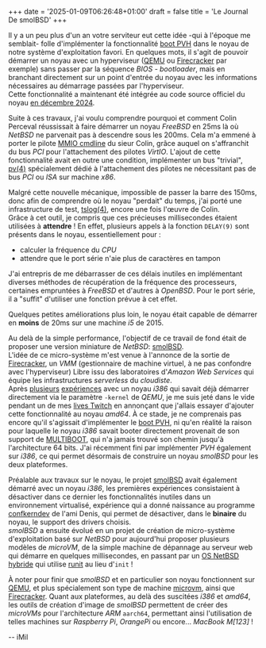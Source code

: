 +++
date = '2025-01-09T06:26:48+01:00'
draft = false
title = 'Le Journal De smolBSD'
+++

Il y a un peu plus d'un an votre serviteur eut cette idée -qui à l'époque me semblait- folle d'implémenter la fonctionnalité [boot PVH][1] dans le noyau de notre système d'exploitation favori. En quelques mots, il s'agit de pouvoir démarrer un noyau avec un hyperviseur ([QEMU][15] ou [Firecracker][7] par exemple) sans passer par la séquence _BIOS - bootloader_, mais en branchant directement sur un point d'entrée du noyau avec les informations nécessaires au démarrage passées par l'hyperviseur.  
Cette fonctionnalité a maintenant été intégrée au code source officiel du noyau [en décembre 2024][2].  

Suite à ces travaux, j'ai voulu comprendre pourquoi et comment Colin Perceval réussissait à faire démarrer un noyau _FreeBSD_ en 25ms là où _NetBSD_ ne parvenait pas à descendre sous les 200ms. Cela m'a emmené à porter le pilote [MMIO cmdline][3] du sieur Colin, grâce auquel on s'affranchit du bus _PCI_ pour l'attachement des pilotes _VirtIO_. L'ajout de cette fonctionnalité avait en outre une condition, implémenter un bus "trivial", [pv(4)][4] spécialement dédié à l'attachement des pilotes ne nécessitant pas de bus _PCI_ ou _ISA_ sur machine _x86_.

Malgré cette nouvelle mécanique, impossible de passer la barre des 150ms, donc afin de comprendre où le noyau "perdait" du temps, j'ai porté une infrastructure de test, [tslog(4)][5], encore une fois l'œuvre de Colin.  
Grâce à cet outil, je compris que ces précieuses millisecondes étaient utilisées à **attendre** !
En effet, plusieurs appels à la fonction `DELAY(9)` sont présents dans le noyau, essentiellement pour :

* calculer la fréquence du _CPU_
* attendre que le port série n'aie plus de caractères en tampon

J'ai entrepris de me débarrasser de ces délais inutiles en implémentant diverses méthodes de récupération de la fréquence des processeurs, certaines empruntées à _FreeBSD_ et d'autres à _OpenBSD_. Pour le port série, il a "suffit" d'utiliser une fonction prévue à cet effet.

Quelques petites améliorations plus loin, le noyau était capable de démarrer en **moins** de 20ms sur une machine _i5_ de 2015.

Au delà de la simple performance, l'objectif de ce travail de fond était de proposer une version miniature de _NetBSD_: [smolBSD][6].  
L'idée de ce micro-système m'est venue à l'annonce de la sortie de [Firecracker][7], un _VMM_ (gestionnaire de machine virtuel, à ne pas confondre avec l'hyperviseur) Libre issu des laboratoires d'_Amazon Web Services_ qui équipe les infrastructures _serverless_ du _cloudiste_.  
Après [plusieurs][8] [expériences][9] avec un noyau _i386_ qui savait déjà démarrer directement via le paramètre `-kernel` de _QEMU_, je me suis jeté dans le vide pendant un de mes [lives Twitch][10] en annonçant que j'allais essayer d'ajouter cette fonctionnalité au noyau _amd64_. À ce stade, je ne comprenais pas encore qu'il s'agissait d'implémenter le [boot PVH][1], ni qu'en réalité la raison pour laquelle le noyau _i386_ savait booter directement provenait de son support de [MULTIBOOT][11], qui n'a jamais trouvé son chemin jusqu'à l'architecture 64 bits. J'ai récemment fini par implémenter _PVH_ également sur _i386_, ce qui permet désormais de construire un noyau _smolBSD_ pour les deux plateformes.

Préalable aux travaux sur le noyau, le projet [smolBSD][6] avait également démarré avec un noyau _i386_, les premières expériences consistaient à désactiver dans ce dernier les fonctionnalités inutiles dans un environnement virtualisé, expérience qui a donné naissance au programme [confkerndev][12] de l'ami Denis, qui permet de désactiver, dans le **binaire** du noyau, le support des drivers choisis.  
_smolBSD_ a ensuite évolué en un projet de création de micro-système d'exploitation basé sur _NetBSD_ pour aujourd'hui proposer plusieurs modèles de _microVM_, de la simple machine de dépannage au serveur web qui démarre en quelques millisecondes, en passant par un [OS NetBSD hybride][13] qui utilise [runit][14] au lieu d'`init` !

À noter pour finir que _smolBSD_ et en particulier son noyau fonctionnent sur [QEMU][15], et plus spécialement son type de machine [microvm][16], ainsi que [Firecracker][7]. Quant aux plateformes, au delà des suscitées _i386_ et _amd64_, les outils de création d'image de _smolBSD_ permettent de créer des _microVMs_ pour l'architecture _ARM_ `aarch64`, permettant ainsi l'utilisation de telles machines sur _Raspberry Pi_, _OrangePi_ ou encore... _MacBook M[123]_ !

-- iMil

[1]: https://xenbits.xen.org/docs/unstable/misc/pvh.html
[2]: https://gnats.netbsd.org/57813
[3]: https://github.com/freebsd/freebsd-src/blob/main/sys/dev/virtio/mmio/virtio_mmio_cmdline.c
[4]: https://cvsweb.netbsd.org/bsdweb.cgi/src/sys/arch/x86/pv/
[5]: https://man.freebsd.org/cgi/man.cgi?query=tslog&apropos=0&sektion=0&manpath=FreeBSD+14.0-current&arch=default&format=html
[6]: https://smolbsd.org
[7]: https://firecracker-microvm.github.io/
[8]: https://imil.net/blog/posts/2020/fakecracker-netbsd-as-a-function-based-microvm/
[9]: https://imil.net/blog/posts/2023/netbsd-as-a-k8s-pod/
[10]: https://twitch.tv/imilnb
[11]: https://en.wikipedia.org/wiki/Multiboot_specification
[12]: https://gitlab.com/0xDRRB/confkerndev
[13]: https://github.com/NetBSDfr/smolBSD/tree/main/service/runbsd
[14]: https://smarden.org/runit/
[15]: https://www.qemu.org/
[16]: https://www.qemu.org/docs/master/system/i386/microvm.html
